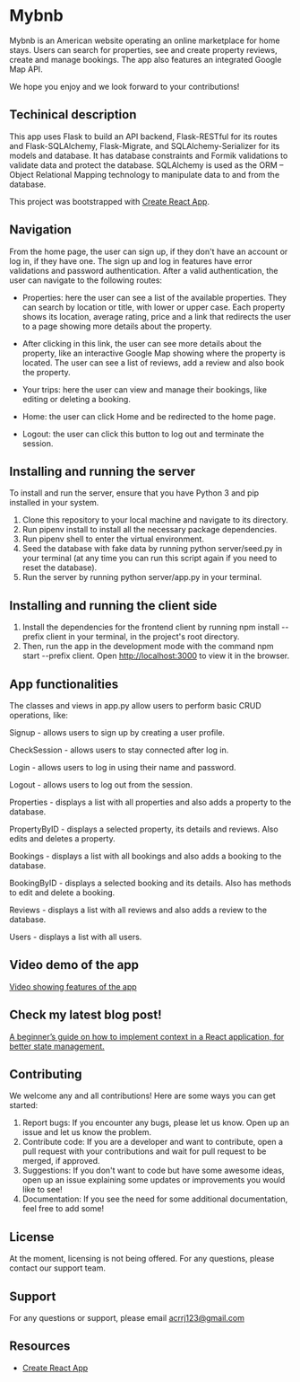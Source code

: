 # Mybnb

Mybnb is an American website operating an online marketplace for home stays. Users can search for properties, see and create property reviews, create and manage bookings. The app also features an integrated Google Map API.

We hope you enjoy and we look forward to your contributions!

## Techinical description

This app uses Flask to build an API backend, Flask-RESTful for its routes and Flask-SQLAlchemy, Flask-Migrate, and SQLAlchemy-Serializer for its models and database. It has database constraints and Formik validations to validate data and protect the database. SQLAlchemy is used as the ORM – Object Relational Mapping technology to manipulate data to and from the database. 

This project was bootstrapped with [Create React App](https://github.com/facebook/create-react-app).

## Navigation

From the home page, the user can sign up, if they don't have an account or log in, if they have one. The sign up and log in features have error validations and password authentication. After a valid authentication, the user can navigate to the following routes:

- Properties: here the user can see a list of the available properties. They can search by location or title, with lower or upper case. Each property shows its location, average rating, price and a link that redirects the user to a page showing more details about the property. 

- After clicking in this link, the user can see more details about the property, like an interactive Google Map showing where the property is located. The user can see a list of reviews, add a review and also book the property. 

- Your trips: here the user can view and manage their bookings, like editing or deleting a booking. 

- Home: the user can click Home and be redirected to the home page.

- Logout: the user can click this button to log out and terminate the session.

## Installing and running the server

To install and run the server, ensure that you have Python 3 and pip installed in your system.

1. Clone this repository to your local machine and navigate to its directory.
2. Run pipenv install to install all the necessary package dependencies.
3. Run pipenv shell to enter the virtual environment.
4. Seed the database with fake data by running python server/seed.py in your terminal (at any time you can run this script again if you need to reset the database).
5. Run the server by running python server/app.py in your terminal.

## Installing and running the client side

1. Install the dependencies for the frontend client by running npm install --prefix client in your terminal, in the project's root directory.
2. Then, run the app in the development mode with the command npm start --prefix client. Open [http://localhost:3000](http://localhost:3000) to view it in the browser.

## App functionalities

The classes and views in app.py allow users to perform basic CRUD operations, like: 

Signup - allows users to sign up by creating a user profile.

CheckSession - allows users to stay connected after log in. 

Login - allows users to log in using their name and password.

Logout - allows users to log out from the session.

Properties - displays a list with all properties and also adds a property to the database.

PropertyByID - displays a selected property, its details and reviews. Also edits and deletes a property.

Bookings - displays a list with all bookings and also adds a booking to the database.

BookingByID - displays a selected booking and its details. Also has methods to edit and delete a booking.

Reviews - displays a list with all reviews and also adds a review to the database.

Users - displays a list with all users.

 ## Video demo of the app

[Video showing features of the app](https://www.youtube.com/watch?v=8dU2juMpmVg)

## Check my latest blog post! 

[A beginner’s guide on how to implement context in a React application, for better state management.](https://medium.com/@anna-cole/a-beginners-guide-on-how-to-implement-context-in-a-react-application-for-better-state-management-06e52897715d)

## Contributing
We welcome any and all contributions! Here are some ways you can get started:
1. Report bugs: If you encounter any bugs, please let us know. Open up an issue and let us know the problem.
2. Contribute code: If you are a developer and want to contribute, open a pull request with your contributions and wait for pull request to be merged, if approved. 
3. Suggestions: If you don't want to code but have some awesome ideas, open up an issue explaining some updates or improvements you would like to see!
4. Documentation: If you see the need for some additional documentation, feel free to add some!

## License

At the moment, licensing is not being offered. For any questions, please contact our support team.

## Support

For any questions or support, please email acrrj123@gmail.com

## Resources

- [Create React App](https://github.com/facebook/create-react-app)



